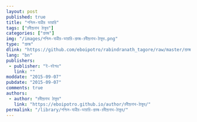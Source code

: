 ```yaml
---
layout: post
published: true
title: "পশ্চিম-যাত্রীর ডায়ারি"
tags: ["রবীন্দ্রনাথ ঠাকুর"]
categories: ["প্রবন্ধ"]
img: "/images/পশ্চিম-যাত্রীর-ডায়ারি-প্রবন্ধ-রবীন্দ্রনাথ-ঠাকুর.png"
type: "প্রবন্ধ"
dlink: "https://github.com/eboipotro/rabindranath_tagore/raw/master/প্রবন্ধ/পশ্চিম-যাত্রীর ডায়ারি.epub"
lang: "bn"
publishers: 
 - publisher: "ই-বইপত্র"
   link: ""
moddate: "2015-09-07"
pubdate: "2015-09-07"
comments: true
authors: 
 - author: "রবীন্দ্রনাথ ঠাকুর"
   link: "https://eboipotro.github.io/author/রবীন্দ্রনাথ-ঠাকুর/"
permalink: "/library/পশ্চিম-যাত্রীর-ডায়ারি-প্রবন্ধ-রবীন্দ্রনাথ-ঠাকুর/"
---
```

